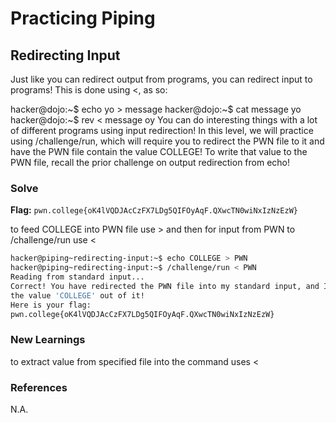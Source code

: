 # Practicing Piping

## Redirecting Input

Just like you can redirect output from programs, you can redirect input to programs! This is done using <, as so:

hacker@dojo:~$ echo yo > message
hacker@dojo:~$ cat message
yo
hacker@dojo:~$ rev < message
oy
You can do interesting things with a lot of different programs using input redirection! In this level, we will practice using /challenge/run, which will require you to redirect the PWN file to it and have the PWN file contain the value COLLEGE! To write that value to the PWN file, recall the prior challenge on output redirection from echo!

### Solve
**Flag:** `pwn.college{oK4lVQDJAcCzFX7LDg5QIFOyAqF.QXwcTN0wiNxIzNzEzW}`

to feed COLLEGE into PWN file use > and then for input from PWN to /challenge/run use <

```bash
hacker@piping~redirecting-input:~$ echo COLLEGE > PWN
hacker@piping~redirecting-input:~$ /challenge/run < PWN
Reading from standard input...
Correct! You have redirected the PWN file into my standard input, and I read
the value 'COLLEGE' out of it!
Here is your flag:
pwn.college{oK4lVQDJAcCzFX7LDg5QIFOyAqF.QXwcTN0wiNxIzNzEzW}
```

### New Learnings
to extract value from specified file into the command uses <

### References 
N.A.
